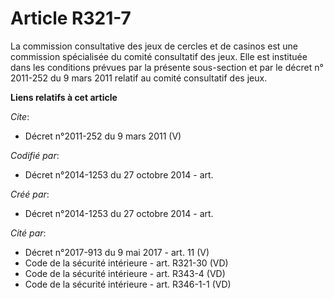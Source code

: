 # Article R321-7

La commission consultative des jeux de cercles et de casinos est une commission spécialisée du comité consultatif des jeux.
Elle est instituée dans les conditions prévues par la présente sous-section et par le décret n° 2011-252 du 9 mars 2011
relatif au comité consultatif des jeux.

**Liens relatifs à cet article**

_Cite_:

  - Décret n°2011-252  du 9 mars 2011 (V)

_Codifié par_:

  - Décret n°2014-1253 du 27 octobre 2014 - art.

_Créé par_:

  - Décret n°2014-1253 du 27 octobre 2014 - art.

_Cité par_:

  - Décret n°2017-913 du 9 mai 2017 - art. 11 (V)
  - Code de la sécurité intérieure - art. R321-30 (VD)
  - Code de la sécurité intérieure - art. R343-4 (VD)
  - Code de la sécurité intérieure - art. R346-1-1 (VD)
